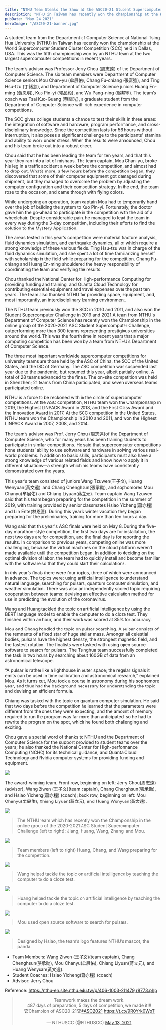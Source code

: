 ```yaml
---
title: "NTHU Team Steals the Show at the ASC20-21 Student Supercomputer Challenge"
description: "NTHU in Taiwan has recently won the championship at the World Supercomputer Student Cluster Competition (SCC) held in Dallas, USA."
pubDate: "May 24 2021"
heroImage: "/ASC20-21-banner.jpg"
---
```

A student team from the Department of Computer Science at National Tsing Hua University (NTHU) in Taiwan has recently won the championship at the World Supercomputer Student Cluster Competition (SCC) held in Dallas, USA. This was the fifth championship won by an NTHU team at the two largest supercomputer competitions in recent years.
 
The team’s advisor was Professor Jerry Chou (周志遠) of the Department of Computer Science. The six team members were Department of Computer Science seniors Mou Chan-yu (牟展佑), Chang Fu-chiang (張富強), and Ting Hsu-tzu (丁緒慈), and Department of Computer Science juniors Huang En-ming (黃恩明), Kuo Pin-yi (郭品毅), and Wu Pang-ning (吳邦寧). The team’s coach was Tsai Kuo-Guang (蔡闊光), a graduate student from the Department of Computer Science with rich experience in computer competitions.
 
The SCC gives college students a chance to test their skills in three areas: the integration of software and hardware, program performance, and cross-disciplinary knowledge. Since the competition lasts for 56 hours without interruption, it also poses a significant challenge to the participants' stamina and ability to work under stress. When the results were announced, Chou and his team broke out into a robust cheer.
 
Chou said that he has been leading the team for ten years, and that this year they ran into a lot of mishaps. The team captain, Mou Chan-yu, broke his leg in a traffic accident a week before the competition, and almost had to drop out. What’s more, a few hours before the competition began, they discovered that some of their computer equipment got damaged during shipment, but they managed to overcome the problem by adjusting the computer configuration and their competition strategy. In the end, the team rose to the occasion, and came through with flying colors.
 
While undergoing an operation, team captain Mou had to temporarily hand over the job of building the system to Kuo Pin-yi. Fortunately, the doctor gave him the go-ahead to participate in the competition with the aid of a wheelchair. Despite considerable pain, he managed to lead the team in every way during the 3-day competition, including their efforts to find the solution to the Mystery Application.
 
The areas tested in this year’s competition were material fracture analysis, fluid dynamics simulation, and earthquake dynamics, all of which require a strong knowledge of these various fields. Ting Hsu-tzu was in charge of the fluid dynamics simulation, and she spent a lot of time familiarizing herself with scholarship in the field while preparing for the competition. Chang Fu-chiang and Huang En-ming shouldered the heavy responsibility of coordinating the team and verifying the results.
 
Chou thanked the National Center for High-performance Computing for providing funding and training, and Quanta Cloud Technology for contributing essential equipment and travel expenses over the past ten years. The team also thanked NTHU for providing space, equipment, and, most importantly, an interdisciplinary learning environment.
 
The NTHU team previously won the SCC in 2010 and 2011, and also won the Student Supercomputer Challenge in 2019 and 2021.A team from NTHU's Department of Computer Science has recently won the Championship in the online group of the 2020-2021 ASC Student Supercomputer Challenge, outperforming more than 300 teams representing prestigious universities around the world. This was the fourth time in recent years that a major computing competition has been won by a team from NTHU’s Department of Computer Science.
 
The three most important worldwide supercomputer competitions for university teams are those held by the ASC of China, the SCC of the United States, and the ISC of Germany. The ASC competition was suspended last year due to the pandemic, but resumed this year, albeit partially online. A total of 28 teams advanced to the finals. The on-site competition was held in Shenzhen; 21 teams from China participated, and seven overseas teams participated online.
 
NTHU is a force to be reckoned with in the circle of supercomputer competitions. At the ASC competition, NTHU team won the Championship in 2019, the Highest LINPACK Award in 2018, and the First Class Award and the Innovation Award in 2017. At the SCC competition in the United States, NTHU team won the Championship in 2010 and 2011, and won the Highest LINPACK Award in 2007, 2008, and 2014.
 
The team’s advisor was Prof. Jerry Chou (周志遠)of the Department of Computer Science, who for many years has been training students to participate in similar competitions. He said that supercomputer competitions hone students’ ability to use software and hardware in solving various real-world problems. In addition to basic skills, participants must also have a strong knowledge of various related fields and know how to apply it in different situations—a strength which his teams have consistently demonstrated over the years.
 
This year’s team consisted of juniors Wang Tzuwen(王子文), Huang Wenyuan(黃文遠), and Chang Chenghsun(張承勛), and sophomores Mou Chanyu(牟展佑) and Chiang Liyuan(蔣立元). Team captain Wang Tzuwen said that his team began preparing for the competition in the summer of 2019, with training provided by senior classmates Hsiao Yicheng(蕭亦程) and Lin Ente(林恩德). During this year’s winter vacation they began preparing for the preliminaries, training for more than ten hours a day.
 
Wang said that this year's ASC finals were held on May 8. During the five-day marathon-style competition, the first two days are for installation, the next two days are for competition, and the final day is for reporting the results. In comparison to previous years, competing online was more challenging, because the virtual machines on the cloud platform weren’t made available until the competition began. In addition to deciding on the optimal division of labor, the team had to quickly install and become familiar with the software so that they could start their calculations.
 
In this year’s finals there were four topics, three of which were announced in advance. The topics were: using artificial intelligence to understand natural language, searching for pulsars, quantum computer simulation, and weather simulation. There was also an independently scored topic requiring cooperation between teams: devising an effective calculation method for use in predicting the evolution of the coronavirus.
 
Wang and Huang tackled the topic on artificial intelligence by using the BERT language model to enable the computer to do a cloze test. They finished within an hour, and their work was scored at 85% for accuracy.
 
Mou and Chang handled the topic on pulsar searching. A pulsar consists of the remnants of a fixed star of huge stellar mass. Amongst all celestial bodies, pulsars have the highest density, the strongest magnetic field, and the fastest rotation. The finalists were tasked with using open source software to search for pulsars. The Tsinghua team successfully completed the task in two hours by searching about 160GB of data from an astronomical telescope.
 
“A pulsar is rather like a lighthouse in outer space; the regular signals it emits can be used in time calibration and astronomical research,” explained Mou. As it turns out, Mou took a course in astronomy during his sophomore year, and thus had the background necessary for understanding the topic and devising an efficient formula.
 
Chiang was tasked with the topic on quantum computer simulation. He said that two days before the competition he learned that the parameters were different from the ones they were expecting, and the amount of memory required to run the program was far more than anticipated, so he had to rewrite the program on the spot, which he found both challenging and exciting.
 
Chou gave a special word of thanks to NTHU and the Department of Computer Science for the support provided to student teams over the years; he also thanked the National Center for High-performance Computing (NCHC) for its technical guidance, and Quanta Cloud Technology and Nvidia computer systems for providing funding and equipment.
 
![](https://nthu-en.site.nthu.edu.tw/var/file/3/1003/img/2197/404-1003-211479-1.jpg)

The award-winning team. Front row, beginning on left: Jerry Chou(周志遠) (advisor), Wang Ziwen (王子文)(team captain), Chang Chenghsun(張承勛), and Hsiao Yicheng(蕭亦程) (coach); back row, beginning on left: Mou Chanyu(牟展佑), Chiang Liyuan(蔣立元), and Huang Wenyuan(黃文遠).

![](https://nthu-en.site.nthu.edu.tw/var/file/3/1003/img/2197/404-1003-211479-2.jpg)

> The NTHU team which has recently won the Championship in the online group of the 2020-2021 ASC Student Supercomputer Challenge (left to right): Jiang, Huang, Wang, Zhang, and Mou.

![](https://nthu-en.site.nthu.edu.tw/var/file/3/1003/img/2197/404-1003-211479-3.jpg)

> Team members (left to right) Huang, Chang, and Wang preparing for the competition.

![](https://nthu-en.site.nthu.edu.tw/var/file/3/1003/img/2197/404-1003-211479-4.jpg)

> Wang helped tackle the topic on artificial intelligence by teaching the computer to do a cloze test.
> 
![](https://nthu-en.site.nthu.edu.tw/var/file/3/1003/img/2197/404-1003-211479-5.jpg)
> Huang helped tackle the topic on artificial intelligence by teaching the computer to do a cloze test.

![](https://nthu-en.site.nthu.edu.tw/var/file/3/1003/img/2197/404-1003-211479-6.png)
> Mou used open source software to search for pulsars.

![](https://nthu-en.site.nthu.edu.tw/var/file/3/1003/img/2197/404-1003-211479-7.jpg)
> Designed by Hsiao, the team’s logo features NTHU’s mascot, the panda.

- Team Members: Wang Ziwen (王子文)(team captain), Chang Chenghsun(張承勛), Mou Chanyu(牟展佑), Chiang Liyuan(蔣立元), and Huang Wenyuan(黃文遠).
- Student Coaches:  Hsiao Yicheng(蕭亦程) (coach)
- Advisor: Jerry Chou

Reference: https://nthu-en.site.nthu.edu.tw/p/406-1003-211479,r8773.php

<div align="center">
<blockquote class="twitter-tweet"><p lang="en" dir="ltr">Teamwork makes the dream work.<br>487 days of preparation, 5 days of competition, we made it!!!<br>🏆Champion of ASC20-21🏆<a href="https://twitter.com/hashtag/ASC2021?src=hash&amp;ref_src=twsrc%5Etfw">#ASC2021</a> <a href="https://t.co/9R0Yrk0WpT">https://t.co/9R0Yrk0WpT</a></p>&mdash; NTHUSCC (@NTHUSCC) <a href="https://twitter.com/NTHUSCC/status/1392874033742422016?ref_src=twsrc%5Etfw">May 13, 2021</a></blockquote> <script async src="https://platform.twitter.com/widgets.js" charset="utf-8"></script>
</div>